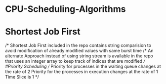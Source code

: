 # CPU-Scheduling-Algorithms
# Shortest Job First
/*
Shortest Job First included in the repo contains string comparision to avoid 
modification of already modified values with same burst time
/*
An alternate Approach instead of using string stream is available in the repo that uses an integer array to keep track of indices
that are modified
*/
#Priority Scheduling
/*
Priority for processes in the waiting queue changes at the rate of 2
Priority for the processes in execution changes at the rate of 1
Time Slice is 1
*/
